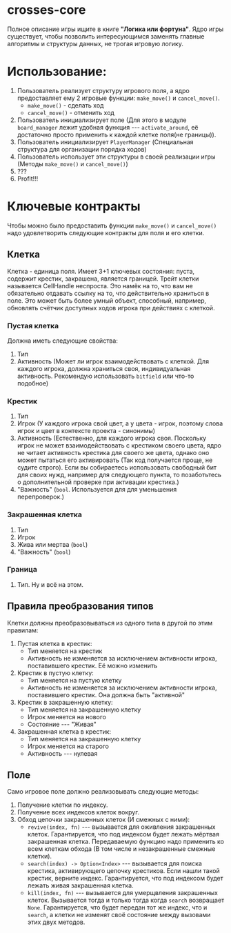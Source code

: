 # crosses-core

Полное описание игры ищите в книге **"Логика или фортуна"**. Ядро игры существует, чтобы позволить интересующимся заменять главные алгоритмы и структуры данных, не трогая игровую логику.

# Использование:

1. Пользователь реализует структуру игрового поля, а ядро предоставляет ему 2 игровые функции: `make_move()` и `cancel_move()`.
	- `make_move()` - сделать ход
	- `cancel_move()` - отменить ход
2. Пользователь инициализирует поле (Для этого в модуле `board_manager` лежит удобная функция --- `activate_around`, её достаточно просто применить к каждой клетке поля(не границы)).
3. Пользователь инициализирует `PlayerManager` (Специальная структура для организации порядка ходов)
4. Пользователь использует эти структуры в своей реализации игры (Методы `make_move()` и `cancel_move()`)
5. ???
6. Profit!!!

# Ключевые контракты

Чтобы можно было предоставить функции `make_move()` и `cancel_move()` надо удовлетворить следующие контракты для поля и его клетки.

## Клетка

Клетка - единица поля. Имеет 3+1 ключевых состояния: пуста, содержит крестик, закрашена, является границей. Трейт клетки называется CellHandle неспроста. Это намёк на то, что вам не обязательно отдавать ссылку на то, что действительно храниться в поле. Это может быть более умный объект, способный, например, обновлять счётчик доступных ходов игрока при действиях с клеткой.

### Пустая клетка

Должна иметь следующие свойства:
1. Тип
2. Активность (Может ли игрок взаимодействовать с клеткой. Для каждого игрока, должна храниться своя, индивидуальная активность. Рекомендую использовать `bitfield` или что-то подобное)

### Крестик

1. Тип
2. Игрок (У каждого игрока свой цвет, а у цвета - игрок, поэтому слова игрок и цвет в контексте проекта - синонимы)
3. Активность (Естественно, для каждого игрока своя. Поскольку игрок не может взаимодействовать с крестиком своего цвета, ядро не читает активность крестика для своего же цвета, однако оно может пытаться его активировать (Так код получается проще, не судите строго). Если вы собираетесь использовать свободный бит для своих нужд, например для следующего пункта, то позаботьтесь о дополнительной проверке при активации крестика.)
4. "Важность" (`bool`. Используется для для уменьшения перепроверок.)

### Закрашенная клетка

1. Тип
2. Игрок
3. Жива или мертва (`bool`)
4. "Важность" (`bool`)

### Граница

1. Тип. Ну и всё на этом.

## Правила преобразования типов
Клетки должны преобразовываться из одного типа в другой по этим правилам:

1. Пустая клетка в крестик:
	- Тип меняется на крестик
	- Активность не изменяется за исключением активности игрока, поставившего крестик. Её можно изменить
2. Крестик в пустую клетку:
	- Тип меняется на пустую клетку
	- Активность не изменяется за исключением активности игрока, поставившего крестик. Она должна быть "активной"
3. Крестик в закрашенную клетку:
	- Тип меняется на закрашенную клетку
	- Игрок меняется на нового
	- Состояние --- "Живая"
4. Закрашенная клетка в крестик:
	- Тип меняется на закрашенную клетку
	- Игрок меняется на старого
	- Активность --- нулевая
	
## Поле

Само игровое поле должно реализовывать следующие методы:

1. Получение клетки по индексу.
2. Получение всех индексов клеток вокруг.
3. Обход цепочки закрашенных клеток (И смежных с ними):
	- `revive(index, fn)` --- вызывается для оживления закрашенных клеток. Гарантируется, что под индексом будет лежать мёртвая закрашенная клетка. Передаваемую функцию надо применить ко всем клеткам обхода (В том числе и незакрашенные смежные клетки).
	- `search(index) -> Option<Index>` --- вызывается для поиска крестика, активирующего цепочку крестиков. Если нашли такой крестик, верните индекс. Гарантируется, что под индексом будет лежать живая закрашенная клетка.
	- `kill(index, fn)` --- вызывается для умерщвления закрашенных клеток. Вызывается тогда и только тогда когда `search` возвращает `None`. Гарантируется, что будет передан тот же индекс, что и `search`, а клетки не изменят своё состояние между вызовами этих двух методов.



